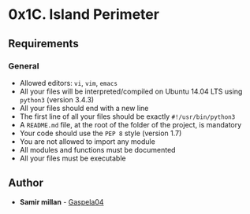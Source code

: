 <h1 class="gap">0x1C. Island Perimeter</h1>

<div class="gap" id="project-description">
  <h2>Requirements</h2>

<h3>General</h3>

<ul>
<li>Allowed editors: <code>vi</code>, <code>vim</code>, <code>emacs</code></li>
<li>All your files will be interpreted/compiled on Ubuntu 14.04 LTS using <code>python3</code> (version 3.4.3)</li>
<li>All your files should end with a new line</li>
<li>The first line of all your files should be exactly <code>#!/usr/bin/python3</code></li>
<li>A <code>README.md</code> file, at the root of the folder of the project, is mandatory</li>
<li>Your code should use the <code>PEP 8</code> style (version 1.7)</li>
<li>You are not allowed to import any module</li>
<li>All modules and functions must be documented</li>
<li>All your files must be executable</li>
</ul>

</div>

## Author
* **Samir millan** - [Gaspela04](https://github.com/Gaspela04)